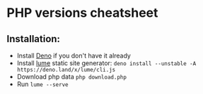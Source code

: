 # PHP versions cheatsheet

## Installation:

- Install [Deno](https://deno.land/) if you don't have it already
- Install [lume](https://lumeland.github.io/) static site generator: `deno install --unstable -A https://deno.land/x/lume/cli.js`
- Download php data `php download.php`
- Run `lume --serve`
